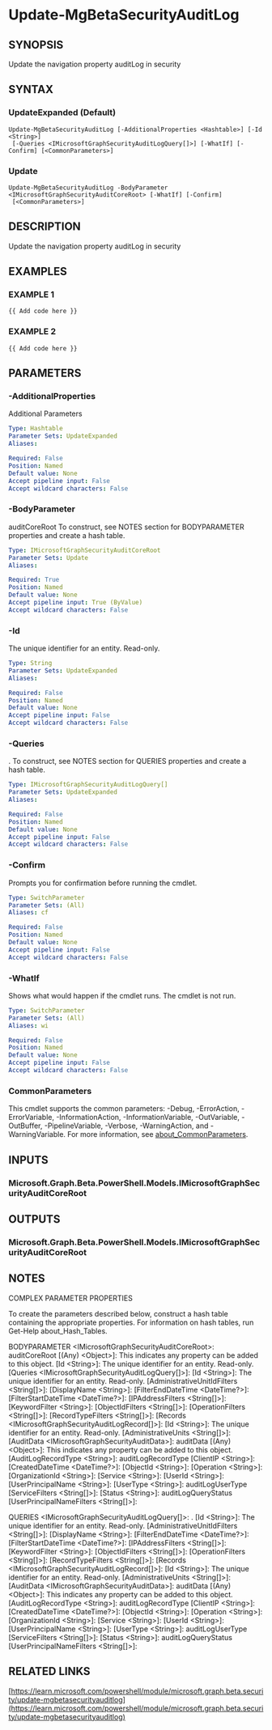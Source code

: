 ﻿---
external help file: Microsoft.Graph.Beta.Security-help.xml
Module Name: Microsoft.Graph.Beta.Security
online version: https://learn.microsoft.com/powershell/module/microsoft.graph.beta.security/update-mgbetasecurityauditlog
schema: 2.0.0
---

# Update-MgBetaSecurityAuditLog

## SYNOPSIS
Update the navigation property auditLog in security

## SYNTAX

### UpdateExpanded (Default)
```
Update-MgBetaSecurityAuditLog [-AdditionalProperties <Hashtable>] [-Id <String>]
 [-Queries <IMicrosoftGraphSecurityAuditLogQuery[]>] [-WhatIf] [-Confirm] [<CommonParameters>]
```

### Update
```
Update-MgBetaSecurityAuditLog -BodyParameter <IMicrosoftGraphSecurityAuditCoreRoot> [-WhatIf] [-Confirm]
 [<CommonParameters>]
```

## DESCRIPTION
Update the navigation property auditLog in security

## EXAMPLES

### EXAMPLE 1
```
{{ Add code here }}
```

### EXAMPLE 2
```
{{ Add code here }}
```

## PARAMETERS

### -AdditionalProperties
Additional Parameters

```yaml
Type: Hashtable
Parameter Sets: UpdateExpanded
Aliases:

Required: False
Position: Named
Default value: None
Accept pipeline input: False
Accept wildcard characters: False
```

### -BodyParameter
auditCoreRoot
To construct, see NOTES section for BODYPARAMETER properties and create a hash table.

```yaml
Type: IMicrosoftGraphSecurityAuditCoreRoot
Parameter Sets: Update
Aliases:

Required: True
Position: Named
Default value: None
Accept pipeline input: True (ByValue)
Accept wildcard characters: False
```

### -Id
The unique identifier for an entity.
Read-only.

```yaml
Type: String
Parameter Sets: UpdateExpanded
Aliases:

Required: False
Position: Named
Default value: None
Accept pipeline input: False
Accept wildcard characters: False
```

### -Queries
.
To construct, see NOTES section for QUERIES properties and create a hash table.

```yaml
Type: IMicrosoftGraphSecurityAuditLogQuery[]
Parameter Sets: UpdateExpanded
Aliases:

Required: False
Position: Named
Default value: None
Accept pipeline input: False
Accept wildcard characters: False
```

### -Confirm
Prompts you for confirmation before running the cmdlet.

```yaml
Type: SwitchParameter
Parameter Sets: (All)
Aliases: cf

Required: False
Position: Named
Default value: None
Accept pipeline input: False
Accept wildcard characters: False
```

### -WhatIf
Shows what would happen if the cmdlet runs.
The cmdlet is not run.

```yaml
Type: SwitchParameter
Parameter Sets: (All)
Aliases: wi

Required: False
Position: Named
Default value: None
Accept pipeline input: False
Accept wildcard characters: False
```

### CommonParameters
This cmdlet supports the common parameters: -Debug, -ErrorAction, -ErrorVariable, -InformationAction, -InformationVariable, -OutVariable, -OutBuffer, -PipelineVariable, -Verbose, -WarningAction, and -WarningVariable. For more information, see [about_CommonParameters](http://go.microsoft.com/fwlink/?LinkID=113216).

## INPUTS

### Microsoft.Graph.Beta.PowerShell.Models.IMicrosoftGraphSecurityAuditCoreRoot
## OUTPUTS

### Microsoft.Graph.Beta.PowerShell.Models.IMicrosoftGraphSecurityAuditCoreRoot
## NOTES
COMPLEX PARAMETER PROPERTIES

To create the parameters described below, construct a hash table containing the appropriate properties.
For information on hash tables, run Get-Help about_Hash_Tables.

BODYPARAMETER \<IMicrosoftGraphSecurityAuditCoreRoot\>: auditCoreRoot
  \[(Any) \<Object\>\]: This indicates any property can be added to this object.
  \[Id \<String\>\]: The unique identifier for an entity.
Read-only.
  \[Queries \<IMicrosoftGraphSecurityAuditLogQuery\[\]\>\]: 
    \[Id \<String\>\]: The unique identifier for an entity.
Read-only.
    \[AdministrativeUnitIdFilters \<String\[\]\>\]: 
    \[DisplayName \<String\>\]: 
    \[FilterEndDateTime \<DateTime?\>\]: 
    \[FilterStartDateTime \<DateTime?\>\]: 
    \[IPAddressFilters \<String\[\]\>\]: 
    \[KeywordFilter \<String\>\]: 
    \[ObjectIdFilters \<String\[\]\>\]: 
    \[OperationFilters \<String\[\]\>\]: 
    \[RecordTypeFilters \<String\[\]\>\]: 
    \[Records \<IMicrosoftGraphSecurityAuditLogRecord\[\]\>\]: 
      \[Id \<String\>\]: The unique identifier for an entity.
Read-only.
      \[AdministrativeUnits \<String\[\]\>\]: 
      \[AuditData \<IMicrosoftGraphSecurityAuditData\>\]: auditData
        \[(Any) \<Object\>\]: This indicates any property can be added to this object.
      \[AuditLogRecordType \<String\>\]: auditLogRecordType
      \[ClientIP \<String\>\]: 
      \[CreatedDateTime \<DateTime?\>\]: 
      \[ObjectId \<String\>\]: 
      \[Operation \<String\>\]: 
      \[OrganizationId \<String\>\]: 
      \[Service \<String\>\]: 
      \[UserId \<String\>\]: 
      \[UserPrincipalName \<String\>\]: 
      \[UserType \<String\>\]: auditLogUserType
    \[ServiceFilters \<String\[\]\>\]: 
    \[Status \<String\>\]: auditLogQueryStatus
    \[UserPrincipalNameFilters \<String\[\]\>\]: 

QUERIES \<IMicrosoftGraphSecurityAuditLogQuery\[\]\>: .
  \[Id \<String\>\]: The unique identifier for an entity.
Read-only.
  \[AdministrativeUnitIdFilters \<String\[\]\>\]: 
  \[DisplayName \<String\>\]: 
  \[FilterEndDateTime \<DateTime?\>\]: 
  \[FilterStartDateTime \<DateTime?\>\]: 
  \[IPAddressFilters \<String\[\]\>\]: 
  \[KeywordFilter \<String\>\]: 
  \[ObjectIdFilters \<String\[\]\>\]: 
  \[OperationFilters \<String\[\]\>\]: 
  \[RecordTypeFilters \<String\[\]\>\]: 
  \[Records \<IMicrosoftGraphSecurityAuditLogRecord\[\]\>\]: 
    \[Id \<String\>\]: The unique identifier for an entity.
Read-only.
    \[AdministrativeUnits \<String\[\]\>\]: 
    \[AuditData \<IMicrosoftGraphSecurityAuditData\>\]: auditData
      \[(Any) \<Object\>\]: This indicates any property can be added to this object.
    \[AuditLogRecordType \<String\>\]: auditLogRecordType
    \[ClientIP \<String\>\]: 
    \[CreatedDateTime \<DateTime?\>\]: 
    \[ObjectId \<String\>\]: 
    \[Operation \<String\>\]: 
    \[OrganizationId \<String\>\]: 
    \[Service \<String\>\]: 
    \[UserId \<String\>\]: 
    \[UserPrincipalName \<String\>\]: 
    \[UserType \<String\>\]: auditLogUserType
  \[ServiceFilters \<String\[\]\>\]: 
  \[Status \<String\>\]: auditLogQueryStatus
  \[UserPrincipalNameFilters \<String\[\]\>\]:

## RELATED LINKS

[https://learn.microsoft.com/powershell/module/microsoft.graph.beta.security/update-mgbetasecurityauditlog](https://learn.microsoft.com/powershell/module/microsoft.graph.beta.security/update-mgbetasecurityauditlog)

